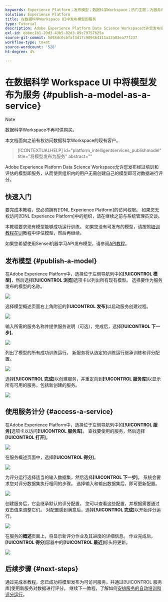 ```yaml
---
keywords: Experience Platform；发布模型；数据科学Workspace；热门主题；为服务评分
solution: Experience Platform
title: 在数据科学Workspace UI中发布模型即服务
type: Tutorial
description: Adobe Experience Platform Data Science Workspace允许您发布经过培训和评估的模型即服务，从而使贵组织内的用户无需创建自己的模型即可对数据进行评分。
exl-id: ebbec1b1-20d3-43b5-82d3-89c79757625a
source-git-commit: 5d98dc0cbfaf3d17c909464311a33a03ea77f237
workflow-type: tm+mt
source-wordcount: '528'
ht-degree: 4%

---
```


# 在数据科学 Workspace UI 中将模型发布为服务 {#publish-a-model-as-a-service}

>[!NOTE]
>
>数据科学Workspace不再可供购买。
>
>本文档面向之前有权访问数据科学Workspace的现有客户。

>[!CONTEXTUALHELP]
>id="platform_intelligentservices_publishmodel"
>title="将模型发布为服务"
>abstract=""

Adobe Experience Platform Data Science Workspace允许您发布经过培训和评估的模型即服务，从而使贵组织内的用户无需创建自己的模型即可对数据进行评分。

## 快速入门

要完成本教程，您必须拥有[!DNL Experience Platform]的访问权限。 如果您无权访问[!DNL Experience Platform]中的组织，请在继续之前与系统管理员交谈。

本教程要求现有模型能够成功运行训练。 如果您没有可发布的模型，请按照[培训教程在UI](./train-evaluate-model-ui.md)教程中评估模型，然后再继续。

如果您希望使用Sensei机器学习API发布模型，请参阅[API教程](./publish-model-service-api.md)。

## 发布模型 {#publish-a-model}

在Adobe Experience Platform中，选择位于左侧导航列中的&#x200B;**[!UICONTROL 模型]**，然后选择&#x200B;**[!UICONTROL 浏览]**&#x200B;选项卡以列出所有现有模型。 选择要作为服务发布的模型的名称。

![](../images/models-recipes/publish-model/browse_model.png)

选择模型概述页面右上角附近的&#x200B;**[!UICONTROL 发布]**&#x200B;以启动服务创建过程。

![](../images/models-recipes/publish-model/view_training.png)

输入所需的服务名称并提供服务说明（可选），完成后，选择&#x200B;**[!UICONTROL 下一步]**。

![](../images/models-recipes/publish-model/configure_training.png)

列出了模型的所有成功训练运行。 新服务将从选定的训练运行继承训练和评分配置。

![](../images/models-recipes/publish-model/select_training_run.png)

选择&#x200B;**[!UICONTROL 完成]**&#x200B;以创建服务，并重定向到&#x200B;**[!UICONTROL 服务库]**&#x200B;以显示所有可用的服务，包括新创建的服务。

![](../images/models-recipes/publish-model/service_gallery.png)

## 使用服务计分 {#access-a-service}

在Adobe Experience Platform中，选择位于左侧导航列中的&#x200B;**[!UICONTROL 服务]**&#x200B;选项卡以访问&#x200B;**[!UICONTROL 服务库]**。 查找要使用的服务，然后选择&#x200B;**[!UICONTROL 打开]**。

![](../images/models-recipes/publish-model/open_service.png)

在服务概述页面中，选择&#x200B;**[!UICONTROL 得分]**。

![](../images/models-recipes/publish-model/score_service.png)

为评分运行选择适当的输入数据集，然后选择&#x200B;**[!UICONTROL 下一步]**。 系统会要求您对评分数据集执行相同的步骤。 选择输入和输出数据集后，即可更新配置。

![](../images/models-recipes/publish-model/select_datasets.png)

创建服务后，它会继承默认的评分配置。 您可以查看这些配置，并根据需要通过双击值来调整它们。 对配置感到满意后，选择&#x200B;**[!UICONTROL 完成]**&#x200B;以开始评分运行。

![](../images/models-recipes/publish-model/scoring_configs.png)

在服务的&#x200B;**概述**&#x200B;页面上，将显示新评分作业及其进度的详细信息。 作业完成后，**[!UICONTROL 得分]**&#x200B;容器中的&#x200B;**[!UICONTROL 最近]**&#x200B;标头将更新。

![](../images/models-recipes/publish-model/pending_scoring.png)

## 后续步骤 {#next-steps}

通过完成本教程，您已成功将模型发布为可访问服务，并通过[!UICONTROL 服务库]使用新服务对数据进行评分。 继续下一教程，了解如何[安排服务的自动培训和评分运行](./schedule-models-ui.md)。
